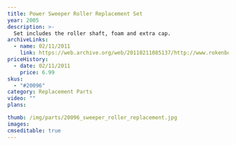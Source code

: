 ```yaml
---
title: Power Sweeper Roller Replacement Set
year: 2005
description: >-
  Set includes the roller shaft, foam and extra cap.
archiveLinks:
  - name: 02/11/2011
    link: https://web.archive.org/web/20110211085137/http://www.rokenbok.com/estore/spare-parts/power-sweeper-roller-replacement-set
priceHistory:
  - date: 02/11/2011
    price: 6.99
skus:
  - "#20096"
category: Replacement Parts
video: ""
plans:

thumb: /img/parts/20096_sweeper_roller_replacement.jpg
images:
cmseditable: true
---
```


